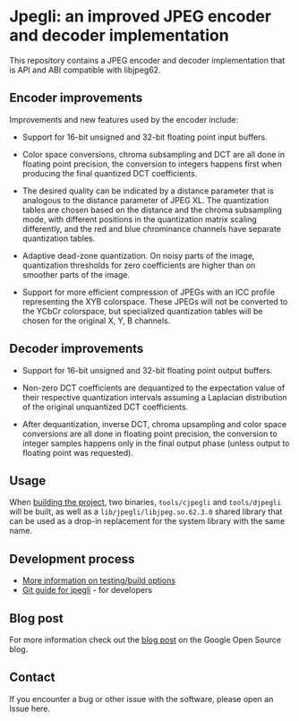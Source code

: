 # Jpegli: an improved JPEG encoder and decoder implementation

This repository contains a JPEG encoder and decoder implementation that is
API and ABI compatible with libjpeg62.

## Encoder improvements

Improvements and new features used by the encoder include:

* Support for 16-bit unsigned and 32-bit floating point input buffers.

* Color space conversions, chroma subsampling and DCT are all done in floating
  point precision, the conversion to integers happens first when producing
  the final quantized DCT coefficients.

* The desired quality can be indicated by a distance parameter that is
  analogous to the distance parameter of JPEG XL. The quantization tables
  are chosen based on the distance and the chroma subsampling mode, with
  different positions in the quantization matrix scaling differently, and the
  red and blue chrominance channels have separate quantization tables.

* Adaptive dead-zone quantization. On noisy parts of the image, quantization
  thresholds for zero coefficients are higher than on smoother parts of the
  image.

* Support for more efficient compression of JPEGs with an ICC profile
  representing the XYB colorspace. These JPEGs will not be converted to the
  YCbCr colorspace, but specialized quantization tables will be chosen for
  the original X, Y, B channels.

## Decoder improvements

* Support for 16-bit unsigned and 32-bit floating point output buffers.

* Non-zero DCT coefficients are dequantized to the expectation value of their
  respective quantization intervals assuming a Laplacian distribution of the
  original unquantized DCT coefficients.

* After dequantization, inverse DCT, chroma upsampling and color space
  conversions are all done in floating point precision, the conversion to
  integer samples happens only in the final output phase (unless output to
  floating point was requested).

## Usage

When [building the project](doc/building_and_testing.md), two binaries,
`tools/cjpegli` and `tools/djpegli` will be built, as well as a
`lib/jpegli/libjpeg.so.62.3.0` shared library that can be used as a drop-in
replacement for the system library with the same name.

## Development process

*   [More information on testing/build options](doc/building_and_testing.md)
*   [Git guide for jpegli](doc/developing_in_github.md) - for developers

## Blog post
For more information check out the 
[blog post](https://opensource.googleblog.com/2024/04/introducing-jpegli-new-jpeg-coding-library.html) 
on the Google Open Source blog.

## Contact

If you encounter a bug or other issue with the software, please open an Issue here.
